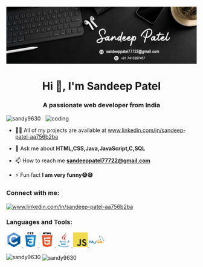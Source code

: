 ![logo](https://github.com/Sandy9630/Sandy9630/blob/main/background.jpeg)
<h1 align="center">Hi 👋, I'm Sandeep Patel</h1>
<h3 align="center">A passionate web developer from India</h3>

<img align="right" alt="coding"  width="400" src="https://user-images.githubusercontent.com/74038190/219923823-bf1ce878-c6b8-4faa-be07-93e6b1006521.gif">


<p align="left"> 
<img src="https://komarev.com/ghpvc/?username=sandy9630&label=Profile%20views&color=0e75b6&style=flat" alt="sandy9630" /> </p>

- 👨‍💻 All of my projects are available at www.linkedin.com/in/sandeep-patel-aa756b2ba

- 💬 Ask me about **HTML,CSS,Java,JavaScript,C,SQL**

- 📫 How to reach me **sandeeppatel77722@gmail.com**

- ⚡ Fun fact **I am very funny😅😅**

<h3 align="left">Connect with me:</h3>
<p align="left">
<a href="www.linkedin.com/in/sandeep-patel-aa756b2ba" target="blank"><img align="center" src="https://raw.githubusercontent.com/rahuldkjain/github-profile-readme-generator/master/src/images/icons/Social/linked-in-alt.svg" alt="www.linkedin.com/in/sandeep-patel-aa756b2ba"  height="30" width="40" /></a>
</p>

<h3 align="left">Languages and Tools:</h3>
<p align="left"> <a href="https://www.cprogramming.com/" target="_blank" rel="noreferrer"> <img src="https://raw.githubusercontent.com/devicons/devicon/master/icons/c/c-original.svg" alt="c" width="40" height="40"/> </a> <a href="https://www.w3schools.com/css/" target="_blank" rel="noreferrer"> <img src="https://raw.githubusercontent.com/devicons/devicon/master/icons/css3/css3-original-wordmark.svg" alt="css3" width="40" height="40"/> </a> <a href="https://www.w3.org/html/" target="_blank" rel="noreferrer"> <img src="https://raw.githubusercontent.com/devicons/devicon/master/icons/html5/html5-original-wordmark.svg" alt="html5" width="40" height="40"/> </a> <a href="https://www.java.com" target="_blank" rel="noreferrer"> <img src="https://raw.githubusercontent.com/devicons/devicon/master/icons/java/java-original.svg" alt="java" width="40" height="40"/> </a> <a href="https://developer.mozilla.org/en-US/docs/Web/JavaScript" target="_blank" rel="noreferrer"> <img src="https://raw.githubusercontent.com/devicons/devicon/master/icons/javascript/javascript-original.svg" alt="javascript" width="40" height="40"/> </a> <a href="https://www.mysql.com/" target="_blank" rel="noreferrer"> <img src="https://raw.githubusercontent.com/devicons/devicon/master/icons/mysql/mysql-original-wordmark.svg" alt="mysql" width="40" height="40"/> </a> </p>

<p><img align="left" src="https://github-readme-stats.vercel.app/api/top-langs?username=sandy9630&show_icons=true&locale=en&layout=compact" alt="sandy9630" /></p>

<p>&nbsp;<img align="center" src="https://github-readme-stats.vercel.app/api?username=sandy9630&show_icons=true&locale=en" alt="sandy9630" /></p>


